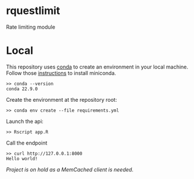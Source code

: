 # rquestlimit

Rate limiting module

# Local

This repository uses [conda](https://docs.conda.io/en/latest/miniconda.html) to create an environment in your local machine. Follow those [instructions](https://docs.conda.io/projects/conda/en/latest/user-guide/install/index.html) to install miniconda.

```
>> conda --version
conda 22.9.0 
```

Create the environment at the repository root:

```
>> conda env create --file requirements.yml
```

Launch the api:

```    
>> Rscript app.R
```

Call the endpoint
```
>> curl http://127.0.0.1:8000
Hello world!
```

*Project is on hold as a MemCached client is needed.*
